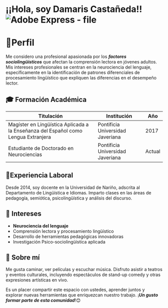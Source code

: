 # **¡¡Hola, soy Damaris Castañeda!!**  ![Adobe Express - file](https://github.com/user-attachments/assets/84f22e8b-d40c-4093-8c44-742710baeb61)

# 🌟**Perfil**

Me considero una profesional apasionada por los ***factores sociolingüísticos*** que afectan la comprensión lectora en jóvenes adultos. Mis intereses profesionales se centran en la neurociencia del lenguaje, específicamente en la identificación de patrones diferenciales de procesamiento lingüístico que expliquen las diferencias en el desempeño lector.


## 🎓 **Formación Académica**

 
| **Titulación**                                                    | **Institución**                  | **Año**  |
|-------------------------------------------------------------------|----------------------------------|----------|
| Magíster en Lingüística Aplicada a la Enseñanza del Español como Lengua Extranjera | Pontificia Universidad Javeriana | 2017     |
| Estudiante de Doctorado en Neurociencias                            | Pontificia Universidad Javeriana | Actual   | 


## 💼**Experiencia Laboral**


Desde 2014, soy docente en la Universidad de Nariño, adscrita al Departamento de Lingüística e Idiomas. Imparto clases en las áreas de pedagogía, semiótica, psicolingüística y análisis del discurso.


## 🌱 **Intereses**  

- **Neurociencia del lenguaje**  
- Comprensión lectora y procesamiento lingüístico  
- Desarrollo de herramientas pedagógicas innovadoras  
- Investigación Psico-sociolingüística aplicada

  
## 🤝 Sobre mí 

Me gusta caminar, ver películas y escuchar música. Disfruto asistir a teatros y eventos culturales, incluyendo espectáculos de stand-up comedy y otras expresiones artísticas en vivo.

Es un placer compartir este espacio con ustedes, aprender juntos y explorar nuevas herramientas que enriquezcan nuestro trabajo. 
¡***Un gusto formar parte de esta comunidad***!😊

